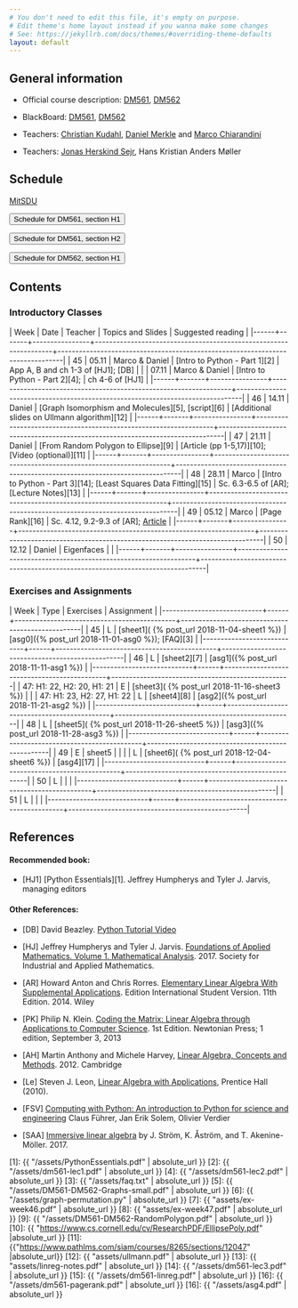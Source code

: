 ```yaml
---
# You don't need to edit this file, it's empty on purpose.
# Edit theme's home layout instead if you wanna make some changes
# See: https://jekyllrb.com/docs/themes/#overriding-theme-defaults
layout: default
---
```




## General information

- Official course description:
  [DM561](https://odinlister.sdu.dk/fagbesk/internkode/DM561/), [DM562](https://odinlister.sdu.dk/fagbesk/internkode/DM562/)

- BlackBoard: [DM561](https://e-learn.sdu.dk/webapps/blackboard/execute/courseMain?course_id=_390707_1), [DM562](https://e-learn.sdu.dk/webapps/blackboard/execute/courseMain?course_id=_390712_1)


- Teachers: [Christian Kudahl](https://imada.sdu.dk/~kudahl/), [Daniel Merkle](https://imada.sdu.dk/~daniel) and [Marco Chiarandini](https://imada.sdu.dk/~marco)


- Teachers: [Jonas Herskind Sejr](http://findresearcher.sdu.dk:8080/portal/en/person/sejr), Hans Kristian Anders Møller

<!-- hmoel15@student.sdu.dk -->

## Schedule

<a href="https://mitsdu.sdu.dk/skema/activity/N330024101/e18">MitSDU</a>


<button onclick="myFunction('h1')" class="w3-btn w3-cell
w3-left-align">Schedule for DM561, section H1 <i class="fa fa-caret-down"></i></button>
<div id="h1" class="w3-container w3-hide">

<div class="w3-responsive">

<!--
<iframe src="https://calendar.google.com/calendar/embed?showTitle=0&amp;showPrint=0&amp;showCalendars=0&amp;showTz=0&amp;height=600&amp;wkst=1&amp;bgcolor=%23FFFFFF&amp;src=egkljh81e5gn1qa11drhvli5g1quqn6e%40import.calendar.google.com&amp;color=%23853104&amp;src=i1sgtn4cueuhfc0o5u0aao73ikbrkuol%40import.calendar.google.com&amp;color=%23853104&amp;src=e_2_en%23weeknum%40group.v.calendar.google.com&amp;color=%23B1365F&amp;ctz=Europe%2FCopenhagen" style="border-width:0" width="960" height="600" frameborder="0" scrolling="no"></iframe>
-->

<div w3-include-html="./assets/dm561_h1.html"></div> 
<script>
w3.includeHTML();
</script>
</div>
</div>



<button onclick="myFunction('h2')" class="w3-btn w3-cell
w3-left-align">Schedule for DM561, section H2 <i class="fa fa-caret-down"></i></button>
<div id="h2" class="w3-container w3-hide">

<div class="w3-responsive">

<div w3-include-html="./assets/dm561_h2.html"></div> 
<script>
w3.includeHTML();
</script>
</div>
</div>





<button onclick="myFunction('dm562h2')" class="w3-btn w3-cell
w3-left-align">Schedule for DM562, section H1 <i class="fa fa-caret-down"></i></button>
<div id="dm562h2" class="w3-container w3-hide">

<div class="w3-responsive">

<div w3-include-html="./assets/dm562_h1.html"></div> 
<script>
w3.includeHTML();
</script>
</div>
</div>





## Contents

### Introductory Classes


| Week |  Date | Teacher        | Topics and Slides  	                                      | Suggested reading                                                             |
|------+-------+----------------+------------------------------------------------------------------+-------------------------------------------------------------------------------|
|   45 | 05.11 | Marco & Daniel | [Intro to Python - Part 1][2]                                    | App A, B and ch 1-3 of [HJ1]; [DB]                                            |
|      | 07.11 | Marco & Daniel | [Intro to Python - Part 2][4];                                   | ch 4-6 of [HJ1]                                                               |
|------+-------+----------------+------------------------------------------------------------------+-------------------------------------------------------------------------------|
|   46 | 14.11 | Daniel         | [Graph Isomorphism and Molecules][5], [script][6]                | [Additional slides on Ullmann algorithm][12]                                  |
|------+-------+----------------+------------------------------------------------------------------+-------------------------------------------------------------------------------|
|   47 | 21.11 | Daniel         | [From Random Polygon to Ellipse][9]                              | [Article (pp 1-5,17)][10]; [Video (optional)][11]                             |
|------+-------+----------------+------------------------------------------------------------------+-------------------------------------------------------------------------------|
|   48 | 28.11 | Marco          | [Intro to Python - Part 3][14]; [Least Squares Data Fitting][15] | Sc. 6.3-6.5 of [AR]; [Lecture Notes][13]                                      |
|------+-------+----------------+------------------------------------------------------------------+-------------------------------------------------------------------------------|
|   49 | 05.12 | Marco          | [Page Rank][16]                                                  | Sc. 4.12, 9.2-9.3 of [AR]; [Article](https://doi.org/10.1016/S0169-7552(98)00110-X) |
|------+-------+----------------+------------------------------------------------------------------+-------------------------------------------------------------------------------|
|   50 | 12.12 | Daniel         | Eigenfaces                                                       |                                                                               |
|------+-------+----------------+------------------------------------------------------------------+-------------------------------------------------------------------------------|



### Exercises and Assignments

|                       Week | Type | Exercises  	                         | Assignment                                       |
|----------------------------+------+---------------------------------------------+--------------------------------------------------|
|                         45 | L    | [sheet1]( {% post_url 2018-11-04-sheet1 %}) | [asg0]({% post_url 2018-11-01-asg0 %}); [FAQ][3] |
|----------------------------+------+---------------------------------------------+--------------------------------------------------|
|                         46 | L    | [sheet2][7]                                 | [asg1]({% post_url 2018-11-11-asg1 %})           |
|----------------------------+------+---------------------------------------------+--------------------------------------------------|
| 47: H1: 22, H2: 20, H1: 21 | E    | [sheet3]( {% post_url 2018-11-16-sheet3 %}) |                                                  |
| 47: H1: 23, H2: 27, H1: 22 | L    | [sheet4][8]                                 | [asg2]({% post_url 2018-11-21-asg2 %})           |
|----------------------------+------+---------------------------------------------+--------------------------------------------------|
|                         48 | L    | [sheet5]( {% post_url 2018-11-26-sheet5 %}) | [asg3]({% post_url 2018-11-28-asg3 %})           |
|----------------------------+------+---------------------------------------------+--------------------------------------------------|
|                         49 | E    | sheet5                                      |                                                  |
|                            | L    | [sheet6]( {% post_url 2018-12-04-sheet6 %}) | [asg4][17]                                                 |
|----------------------------+------+---------------------------------------------+--------------------------------------------------|
|                         50 | L    |                                             |                                                  |
|----------------------------+------+---------------------------------------------+--------------------------------------------------|
|                         51 | L    |                                             |                                                  |
|----------------------------+------+---------------------------------------------+--------------------------------------------------|



## References 

#### Recommended book:

- [HJ1] [Python Essentials][1]. Jeffrey Humpherys and Tyler J. Jarvis, managing editors

<!--
- [HJ2] [Labs for Foundations of Applied Mathematics. Volume 1. Mathematical Analysis](2)
  Jeffrey Humpherys and Tyler J. Jarvis, managing editors
-->

  
#### Other References:

- [DB] David Beazley. [Python Tutorial Video](https://www.youtube.com/watch?v=lyDLAutA88s)

- [HJ] Jeffrey Humpherys and Tyler
  J. Jarvis. [Foundations of Applied Mathematics. Volume 1. Mathematical Analysis](http://bookstore.siam.org/ot152/). 2017. Society
  for Industrial and Applied Mathematics.

- [AR] Howard Anton and Chris Rorres. [Elementary Linear Algebra With
  Supplemental Applications](http://eu.wiley.com/WileyCDA/WileyTitle/productCd-1118677455.html). Edition
  International Student Version. 11th Edition. 2014. Wiley


- [PK] Philip N. Klein. [Coding the Matrix: Linear Algebra through
  Applications to Computer
  Science](https://www.amazon.com/dp/0615880991/). 1st Edition.
  Newtonian Press; 1 edition, September 3, 2013

 

- [AH] Martin Anthony and Michele Harvey, [Linear Algebra, Concepts and Methods](http://www.cambridge.org/us/academic/subjects/mathematics/algebra/linear-algebra-concepts-and-methods). 2012. Cambridge


- [Le] Steven J. Leon, [Linear Algebra with
  Applications](http://wps.aw.com/leon_linearalg_9/), Prentice Hall
  (2010).


- [FSV] [Computing with Python: An introduction to Python for science and engineering](http://www.pearson.ch/1471/9780273786436/Computing-with-Python-An-introduction-to.aspx)
  Claus Führer, Jan Erik Solem, Olivier Verdier



- [SAA] [Immersive linear algebra](http://immersivemath.com/ila/index.html) by J. Ström, K. Åström, and
  T. Akenine-Möller. 2017.




[1]: {{ "/assets/PythonEssentials.pdf" | absolute_url }}
[2]: {{ "/assets/dm561-lec1.pdf" | absolute_url }}
[4]: {{ "/assets/dm561-lec2.pdf" | absolute_url }}
[3]: {{ "/assets/faq.txt" | absolute_url }}
[5]: {{ "/assets/DM561-DM562-Graphs-small.pdf" | absolute_url }}
[6]: {{ "/assets/graph-permutation.py" | absolute_url }}
[7]: {{ "assets/ex-week46.pdf" | absolute_url }}
[8]: {{ "assets/ex-week47.pdf" | absolute_url }}
[9]: {{ "/assets/DM561-DM562-RandomPolygon.pdf" | absolute_url }}
[10]: {{ "https://www.cs.cornell.edu/cv/ResearchPDF/EllipsePoly.pdf" |absolute_url }}
[11]: {{"https://www.pathlms.com/siam/courses/8265/sections/12047" |absolute_url}}
[12]: {{ "assets/ullmann.pdf" | absolute_url }}
[13]: {{ "assets/linreg-notes.pdf" | absolute_url }}
[14]: {{ "/assets/dm561-lec3.pdf" | absolute_url }}
[15]: {{ "/assets/dm561-linreg.pdf" | absolute_url }}
[16]: {{ "/assets/dm561-pagerank.pdf" | absolute_url }}
[16]: {{ "/assets/asg4.pdf" | absolute_url }}
